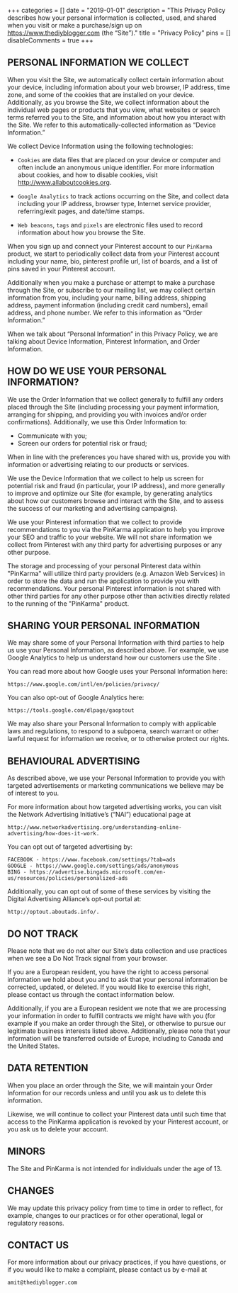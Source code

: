 +++
categories = []
date = "2019-01-01"
description = "This Privacy Policy describes how your personal information is collected, used, and shared when you visit or make a purchase/sign up on https://www.thediyblogger.com (the “Site”)."
title = "Privacy Policy"
pins = []
disableComments = true
+++


PERSONAL INFORMATION WE COLLECT
-------------------------------

When you visit the Site, we automatically collect certain information about your device, including information about your web browser, IP address, time zone, and some of the cookies that are installed on your device. Additionally, as you browse the Site, we collect information about the individual web pages or products that you view, what websites or search terms referred you to the Site, and information about how you interact with the Site. We refer to this automatically-collected information as “Device Information.”

We collect Device Information using the following technologies:

  - `Cookies` are data files that are placed on your device or computer and often include an anonymous unique identifier. For more information about cookies, and how to disable cookies, visit http://www.allaboutcookies.org.
  
  - `Google Analytics` to track actions occurring on the Site, and collect data including your IP address, browser type, Internet service provider, referring/exit pages, and date/time stamps.
  
  - `Web beacons`, `tags` and `pixels` are electronic files used to record information about how you browse the Site.
  

When you sign up and connect your Pinterest account to our `PinKarma` product, we start to periodically collect data from your Pinterest account including your name, bio, pinterest profile url, list of boards, and a list of pins saved in your Pinterest account.

Additionally when you make a purchase or attempt to make a purchase through the Site, or subscribe to our mailing list, we may collect certain information from you, including your name, billing address, shipping address, payment information (including credit card numbers), email address, and phone number.  We refer to this information as “Order Information.”

When we talk about “Personal Information” in this Privacy Policy, we are talking about Device Information, Pinterest Information, and Order Information.


HOW DO WE USE YOUR PERSONAL INFORMATION?
-----------------------------------------

We use the Order Information that we collect generally to fulfill any orders placed through the Site (including processing your payment information, arranging for shipping, and providing you with invoices and/or order confirmations).  Additionally, we use this Order Information to:
  
  - Communicate with you;
  - Screen our orders for potential risk or fraud;

When in line with the preferences you have shared with us, provide you with information or advertising relating to our products or services.


We use the Device Information that we collect to help us screen for potential risk and fraud (in particular, your IP address), and more generally to improve and optimize our Site (for example, by generating analytics about how our customers browse and interact with the Site, and to assess the success of our marketing and advertising campaigns).


We use your Pinterest information that we collect to provide recommendations to you via the PinKarma application to help you improve your SEO and traffic to your website.  We will not share information we collect from Pinterest with any third party for advertising purposes or any other purpose.  

The storage and processing of your personal Pinterest data within "PinKarma" will utilize third party providers (e.g. Amazon Web Services) in order to store the data and run the application to provide you with recommendations.  Your personal Pinterest information is not shared with other third parties for any other purpose other than activities directly related to the running of the "PinKarma" product.


SHARING YOUR PERSONAL INFORMATION
---------------------------------

We may share some of your Personal Information with third parties to help us use your Personal Information, as described above.  For example, we use Google Analytics to help us understand how our customers use the Site .

You can read more about how Google uses your Personal Information here:  

    https://www.google.com/intl/en/policies/privacy/  

You can also opt-out of Google Analytics here:  
  
    https://tools.google.com/dlpage/gaoptout

We may also share your Personal Information to comply with applicable laws and regulations, to respond to a subpoena, search warrant or other lawful request for information we receive, or to otherwise protect our rights.

BEHAVIOURAL ADVERTISING
-----------------------

As described above, we use your Personal Information to provide you with targeted advertisements or marketing communications we believe may be of interest to you.  

For more information about how targeted advertising works, you can visit the Network Advertising Initiative’s (“NAI”) educational page at 

    http://www.networkadvertising.org/understanding-online-advertising/how-does-it-work.

You can opt out of targeted advertising by:

    FACEBOOK - https://www.facebook.com/settings/?tab=ads
    GOOGLE - https://www.google.com/settings/ads/anonymous
    BING - https://advertise.bingads.microsoft.com/en-us/resources/policies/personalized-ads


Additionally, you can opt out of some of these services by visiting the Digital Advertising Alliance’s opt-out portal at:  
  
    http://optout.aboutads.info/.

DO NOT TRACK
------------

Please note that we do not alter our Site’s data collection and use practices when we see a Do Not Track signal from your browser.

If you are a European resident, you have the right to access personal information we hold about you and to ask that your personal information be corrected, updated, or deleted. If you would like to exercise this right, please contact us through the contact information below.

Additionally, if you are a European resident we note that we are processing your information in order to fulfill contracts we might have with you (for example if you make an order through the Site), or otherwise to pursue our legitimate business interests listed above.  Additionally, please note that your information will be transferred outside of Europe, including to Canada and the United States.

DATA RETENTION
---------------

When you place an order through the Site, we will maintain your Order Information for our records unless and until you ask us to delete this information.  

Likewise, we will continue to collect your Pinterest data until such time that access to the PinKarma application is revoked by your Pinterest account, or you ask us to delete your account.

MINORS
------

The Site and PinKarma is not intended for individuals under the age of 13.

CHANGES
-------

We may update this privacy policy from time to time in order to reflect, for example, changes to our practices or for other operational, legal or regulatory reasons.

CONTACT US
----------

For more information about our privacy practices, if you have questions, or if you would like to make a complaint, please contact us by e-mail at 

    amit@thediyblogger.com
